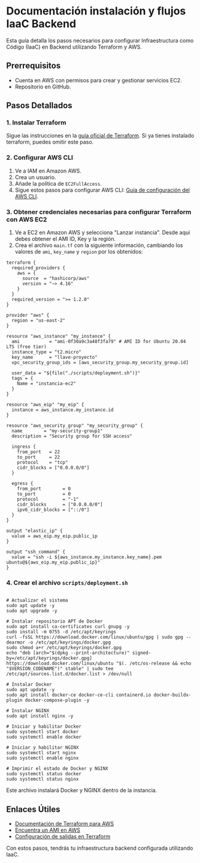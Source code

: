 # Documentación instalación y flujos IaaC Backend

Esta guía detalla los pasos necesarios para configurar Infraestructura como Código (IaaC) en Backend utilizando Terraform y AWS.

## Prerrequisitos

- Cuenta en AWS con permisos para crear y gestionar servicios EC2.
- Repositorio en GitHub.

## Pasos Detallados

### 1. Instalar Terraform

Sigue las instrucciones en la [guía oficial de Terraform](https://developer.hashicorp.com/terraform/tutorials/aws-get-started/install-cli). Si ya tienes instalado terraform, puedes omitir este paso. 

### 2. Configurar AWS CLI

1. Ve a IAM en Amazon AWS.
2. Crea un usuario.
3. Añade la política de `EC2FullAccess`.
4. Sigue estos pasos para configurar AWS CLI: [Guía de configuración del AWS CLI](https://docs.aws.amazon.com/es_es/cli/v1/userguide/cli-chap-configure.html).

### 3. Obtener credenciales necesarias para configurar Terraform con AWS EC2

1. Ve a EC2 en Amazon AWS y selecciona "Lanzar instancia". Desde aquí debes obtener el AMI ID, Key y la región.
2. Crea el archivo `main.tf` con la siguiente información, cambiando los valores de `ami`, `key_name` y `region` por los obtenidos:

```
terraform {
  required_providers {
    aws = {
      source  = "hashicorp/aws"
      version = "~> 4.16"
    }
  }
  required_version = ">= 1.2.0"
}

provider "aws" {
  region = "us-east-2"
}

resource "aws_instance" "my_instance" {
  ami           = "ami-0f30a9c3a48f3fa79" # AMI ID for Ubuntu 20.04 LTS (free tier)
  instance_type = "t2.micro"
  key_name      = "llave-proyecto"
  vpc_security_group_ids = [aws_security_group.my_security_group.id]

  user_data = "${file("./scripts/deployment.sh")}"
  tags = {
    Name = "instancia-ec2"
  }
}

resource "aws_eip" "my_eip" {
  instance = aws_instance.my_instance.id
}

resource "aws_security_group" "my_security_group" {
  name        = "my-security-group1"
  description = "Security group for SSH access"

  ingress {
    from_port   = 22
    to_port     = 22
    protocol    = "tcp"
    cidr_blocks = ["0.0.0.0/0"]
  }

  egress {
    from_port        = 0
    to_port          = 0
    protocol         = "-1"
    cidr_blocks      = ["0.0.0.0/0"]
    ipv6_cidr_blocks = ["::/0"]
  }
}

output "elastic_ip" {
  value = aws_eip.my_eip.public_ip
}

output "ssh_command" {
  value = "ssh -i ${aws_instance.my_instance.key_name}.pem ubuntu@${aws_eip.my_eip.public_ip}"
}
```

### 4. Crear el archivo `scripts/deployment.sh`

```

# Actualizar el sistema
sudo apt update -y
sudo apt upgrade -y

# Instalar repositorio APT de Docker
sudo apt install ca-certificates curl gnupg -y
sudo install -m 0755 -d /etc/apt/keyrings
curl -fsSL https://download.docker.com/linux/ubuntu/gpg | sudo gpg --dearmor -o /etc/apt/keyrings/docker.gpg
sudo chmod a+r /etc/apt/keyrings/docker.gpg
echo "deb [arch="$(dpkg --print-architecture)" signed-by=/etc/apt/keyrings/docker.gpg] https://download.docker.com/linux/ubuntu "$(. /etc/os-release && echo "$VERSION_CODENAME")" stable" | sudo tee /etc/apt/sources.list.d/docker.list > /dev/null

# Instalar Docker
sudo apt update -y
sudo apt install docker-ce docker-ce-cli containerd.io docker-buildx-plugin docker-compose-plugin -y

# Instalar NGINX
sudo apt install nginx -y

# Iniciar y habilitar Docker
sudo systemctl start docker
sudo systemctl enable docker

# Iniciar y habilitar NGINX
sudo systemctl start nginx
sudo systemctl enable nginx

# Imprimir el estado de Docker y NGINX
sudo systemctl status docker
sudo systemctl status nginx
```

Este archivo instalará Docker y NGINX dentro de la instancia.

## Enlaces Útiles

- [Documentación de Terraform para AWS](https://registry.terraform.io/providers/hashicorp/aws/latest/docs)
- [Encuentra un AMI en AWS](https://docs.aws.amazon.com/AWSEC2/latest/UserGuide/finding-an-ami.html)
- [Configuración de salidas en Terraform](https://developer.hashicorp.com/terraform/language/values/outputs)

Con estos pasos, tendrás tu infraestructura backend configurada utilizando IaaC.